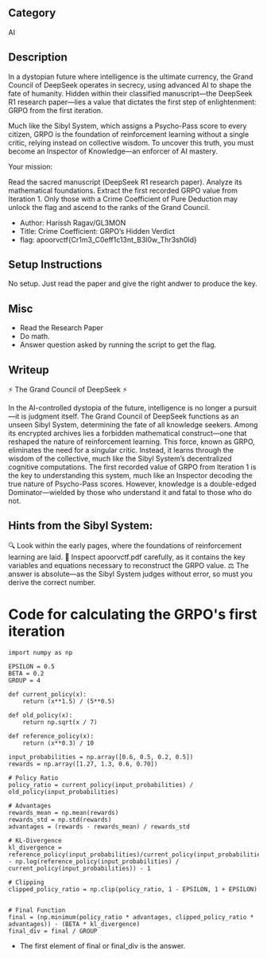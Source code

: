 ## Category
AI

## Description
In a dystopian future where intelligence is the ultimate currency, the Grand Council of DeepSeek operates in secrecy, using advanced AI to shape the fate of humanity. Hidden within their classified manuscript—the DeepSeek R1 research paper—lies a value that dictates the first step of enlightenment: GRPO from the first iteration.

Much like the Sibyl System, which assigns a Psycho-Pass score to every citizen, GRPO is the foundation of reinforcement learning without a single critic, relying instead on collective wisdom. To uncover this truth, you must become an Inspector of Knowledge—an enforcer of AI mastery.

Your mission:

Read the sacred manuscript (DeepSeek R1 research paper).
Analyze its mathematical foundations.
Extract the first recorded GRPO value from Iteration 1.
Only those with a Crime Coefficient of Pure Deduction may unlock the flag and ascend to the ranks of the Grand Council.

- Author: Harissh Ragav/GL3MON
- Title: Crime Coefficient: GRPO’s Hidden Verdict
- flag: apoorvctf{Cr1m3_C0eff1c13nt_B3l0w_Thr3sh0ld}


## Setup Instructions
No setup. Just read the paper and give the right andwer to produce the key.

## Misc
- Read the Research Paper
- Do math.
- Answer question asked by running the script to get the flag.

## Writeup
⚡ The Grand Council of DeepSeek ⚡

In the AI-controlled dystopia of the future, intelligence is no longer a pursuit—it is judgment itself. The Grand Council of DeepSeek functions as an unseen Sibyl System, determining the fate of all knowledge seekers. Among its encrypted archives lies a forbidden mathematical construct—one that reshaped the nature of reinforcement learning.
This force, known as GRPO, eliminates the need for a singular critic. Instead, it learns through the wisdom of the collective, much like the Sibyl System’s decentralized cognitive computations. The first recorded value of GRPO from Iteration 1 is the key to understanding this system, much like an Inspector decoding the true nature of Psycho-Pass scores.
However, knowledge is a double-edged Dominator—wielded by those who understand it and fatal to those who do not.

## Hints from the Sibyl System:
🔍 Look within the early pages, where the foundations of reinforcement learning are laid.
🔎 Inspect apoorvctf.pdf carefully, as it contains the key variables and equations necessary to reconstruct the GRPO value.
⚖️ The answer is absolute—as the Sibyl System judges without error, so must you derive the correct number.

Code for calculating the GRPO's first iteration
=============================================================================================================================================================================================
```
import numpy as np

EPSILON = 0.5
BETA = 0.2
GROUP = 4

def current_policy(x):
    return (x**1.5) / (5**0.5)

def old_policy(x):
    return np.sqrt(x / 7)

def reference_policy(x):
    return (x**0.3) / 10

input_probabilities = np.array([0.6, 0.5, 0.2, 0.5])
rewards = np.array([1.27, 1.3, 0.6, 0.70])

# Policy Ratio
policy_ratio = current_policy(input_probabilities) / old_policy(input_probabilities)

# Advantages
rewards_mean = np.mean(rewards)
rewards_std = np.std(rewards)
advantages = (rewards - rewards_mean) / rewards_std

# KL-Divergence
kl_divergence = reference_policy(input_probabilities)/current_policy(input_probabilities) - np.log(reference_policy(input_probabilities) / current_policy(input_probabilities)) - 1

# Clipping
clipped_policy_ratio = np.clip(policy_ratio, 1 - EPSILON, 1 + EPSILON)


# Final Function
final = (np.minimum(policy_ratio * advantages, clipped_policy_ratio * advantages)) - (BETA * kl_divergence)
final_div = final / GROUP
```
- The first element of final or final_div is the answer.
